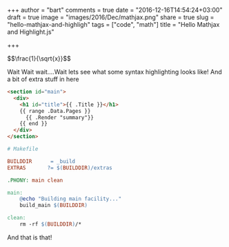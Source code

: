 +++
author = "bart"
comments = true
date = "2016-12-16T14:54:24+03:00"
draft = true 
image = "images/2016/Dec/mathjax.png"
share = true
slug = "hello-mathjax-and-highligh"
tags = ["code", "math"]
title = "Hello Mathjax and Highlight.js"

+++
<div>$$\frac{1}{\sqrt{x}}$$</div>

Wait Wait wait....Wait lets see what some syntax highlighting looks like! And a bit of extra stuff in here

```html
<section id="main">
  <div>
    <h1 id="title">{{ .Title }}</h1>
    {{ range .Data.Pages }}
      {{ .Render "summary"}}
    {{ end }}
  </div>
</section>
```

```makefile
# Makefile

BUILDDIR      = _build
EXTRAS       ?= $(BUILDDIR)/extras

.PHONY: main clean

main:
	@echo "Building main facility..."
	build_main $(BUILDDIR)

clean:
	rm -rf $(BUILDDIR)/*
```

And that is that!
